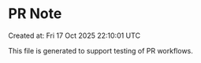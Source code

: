 # PR Note

Created at: Fri 17 Oct 2025 22:10:01 UTC

This file is generated to support testing of PR workflows.
